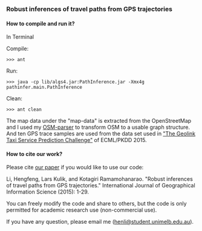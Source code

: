 ### Robust inferences of travel paths from GPS trajectories

#### How to compile and run it?

In Terminal

Compile:
```
>>> ant
```

Run:
```
>>> java -cp lib/algs4.jar:PathInference.jar -Xmx4g pathinfer.main.PathInference
```

Clean:
```
>>> ant clean
```

The map data under the "map-data" is extracted from the OpenStreetMap and I 
used my [OSM-parser](https://github.com/HengfengLi/osm-parser) to transform OSM to a usable graph structure. And ten 
GPS trace samples are used from the data set used in ["The Geolink Taxi Service Prediction 
Challenge"](http://archive.ics.uci.edu/ml/datasets/Taxi+Service+Trajectory+-+Prediction+Challenge,+ECML+PKDD+2015)
of ECML/PKDD 2015. 

#### How to cite our work? 

Please cite [our paper](http://www.tandfonline.com/doi/abs/10.1080/13658816.2015.1072202?journalCode=tgis20) if you would like to use our code: 

Li, Hengfeng, Lars Kulik, and Kotagiri Ramamohanarao. "Robust inferences of 
travel paths from GPS trajectories." International Journal of Geographical 
Information Science (2015): 1-29. 

You can freely modify the code and share to others, but the code is only permitted for academic 
research use (non-commercial use). 

If you have any question, please email me 
([henli@student.unimelb.edu.au](henli@student.unimelb.edu.au)). 


